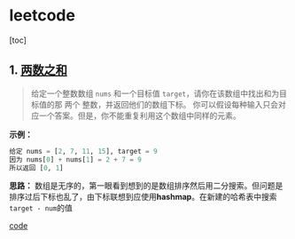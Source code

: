 # leetcode

[toc]

## 1. [两数之和](https://leetcode-cn.com/problems/two-sum/)

>给定一个整数数组 `nums` 和一个目标值 `target`，请你在该数组中找出和为目标值的那 两个 整数，并返回他们的数组下标。
>你可以假设每种输入只会对应一个答案。但是，你不能重复利用这个数组中同样的元素。

**示例：**
```python
给定 nums = [2, 7, 11, 15], target = 9
因为 nums[0] + nums[1] = 2 + 7 = 9
所以返回 [0, 1]
```
**思路：**
数组是无序的，第一眼看到想到的是数组排序然后用二分搜索。但问题是排序过后下标也乱了，由下标联想到应使用**hashmap**。在新建的哈希表中搜索`target - num`的值

[code](https://github.com/Nipengwei/algorithm/blob/master/leetcode/code1.py)